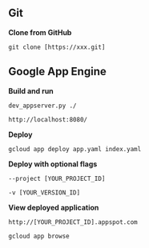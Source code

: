 ## Git
**Clone from GitHub**
```
git clone [https://xxx.git]
```

## Google App Engine
**Build and run**
```
dev_appserver.py ./
```
```
http://localhost:8080/
```

**Deploy**
```
gcloud app deploy app.yaml index.yaml
```

**Deploy with optional flags**
```
--project [YOUR_PROJECT_ID]
```
```
-v [YOUR_VERSION_ID]
```

**View deployed application**
```
http://[YOUR_PROJECT_ID].appspot.com
```
```
gcloud app browse
```
